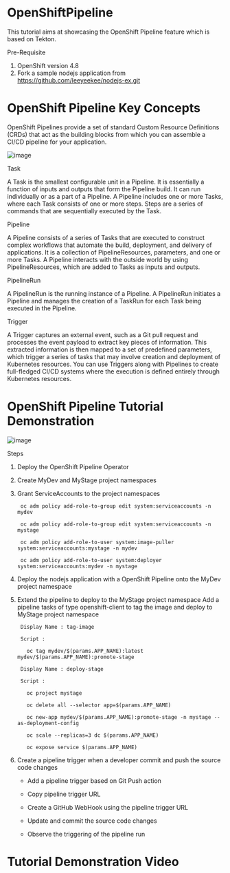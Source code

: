 # OpenShiftPipeline
This tutorial aims at showcasing the OpenShift Pipeline feature which is based on Tekton.

Pre-Requisite
1. OpenShift version 4.8
2. Fork a sample nodejs application from https://github.com/leeyeekee/nodejs-ex.git

# OpenShift Pipeline Key Concepts

OpenShift Pipelines provide a set of standard Custom Resource Definitions (CRDs) that act as the building blocks from which you can assemble a CI/CD pipeline for your application.

![image](https://user-images.githubusercontent.com/17938503/136389347-2045a6d2-5cb3-4020-a54f-dc3ea94a984a.png)

Task

A Task is the smallest configurable unit in a Pipeline. It is essentially a function of inputs and outputs that form the Pipeline build. It can run individually or as a part of a Pipeline. A Pipeline includes one or more Tasks, where each Task consists of one or more steps. Steps are a series of commands that are sequentially executed by the Task.

Pipeline

A Pipeline consists of a series of Tasks that are executed to construct complex workflows that automate the build, deployment, and delivery of applications. It is a collection of PipelineResources, parameters, and one or more Tasks. A Pipeline interacts with the outside world by using PipelineResources, which are added to Tasks as inputs and outputs.

PipelineRun

A PipelineRun is the running instance of a Pipeline. A PipelineRun initiates a Pipeline and manages the creation of a TaskRun for each Task being executed in the Pipeline.

Trigger

A Trigger captures an external event, such as a Git pull request and processes the event payload to extract key pieces of information. This extracted information is then mapped to a set of predefined parameters, which trigger a series of tasks that may involve creation and deployment of Kubernetes resources. You can use Triggers along with Pipelines to create full-fledged CI/CD systems where the execution is defined entirely through Kubernetes resources.

# OpenShift Pipeline Tutorial Demonstration

![image](https://user-images.githubusercontent.com/17938503/136392567-3525f4cc-1f88-4849-88fb-e055f284f27f.png)

Steps
1. Deploy the OpenShift Pipeline Operator
2. Create MyDev and MyStage project namespaces 
3. Grant ServiceAccounts to the project namespaces

        oc adm policy add-role-to-group edit system:serviceaccounts -n mydev

        oc adm policy add-role-to-group edit system:serviceaccounts -n mystage

        oc adm policy add-role-to-user system:image-puller system:serviceaccounts:mystage -n mydev

        oc adm policy add-role-to-user system:deployer system:serviceaccounts:mydev -n mystage

5. Deploy the nodejs application with a OpenShift Pipeline onto the MyDev project namespace
6. Extend the pipeline to deploy to the MyStage project namespace
        Add a pipeline tasks of type openshift-client to tag the image and deploy to MyStage project namespace 

        Display Name : tag-image

        Script : 

          oc tag mydev/$(params.APP_NAME):latest mydev/$(params.APP_NAME):promote-stage

        Display Name : deploy-stage

        Script : 

          oc project mystage

          oc delete all --selector app=$(params.APP_NAME)

          oc new-app mydev/$(params.APP_NAME):promote-stage -n mystage --as-deployment-config

          oc scale --replicas=3 dc $(params.APP_NAME)

          oc expose service $(params.APP_NAME)

7. Create a pipeline trigger when a developer commit and push the source code changes

      - Add a pipeline trigger based on Git Push action

      - Copy pipeline trigger URL

      - Create a GitHub WebHook using the pipeline trigger URL

      - Update and commit the source code changes

      - Observe the triggering of the pipeline run

# Tutorial Demonstration Video

